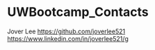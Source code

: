 # UWBootcamp_Contacts
Jover Lee https://github.com/joverlee521 https://www.linkedin.com/in/joverlee521/g